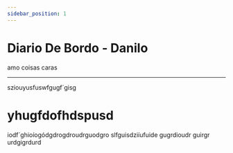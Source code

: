 ```yaml
---
sidebar_position: 1
---
```


# Diario De Bordo - Danilo
amo coisas caras


----
sziouyusfuswfgugf´gisg

# yhugfdofhdspusd
iodf´ghioíogódgdrogdroudrguodgro
slfguisdziíufuide
gugrdioudr
guirgr
urdgigrdurd